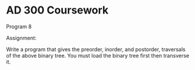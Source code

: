 # AD 300 Coursework
Program 8

Assignment:

Write a program that gives the preorder, inorder, and postorder, traversals of the above binary tree. You must load the binary tree first then transverse it.